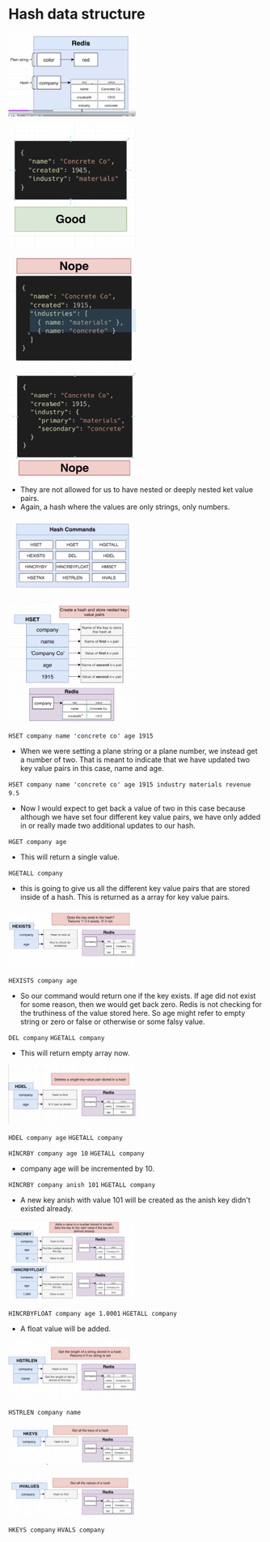 # Hash data structure

[<img src="./pictures/hash_data_structure.png" width="50%"/>](./pictures/hash_data_structure.png)

[<img src="./pictures/good_hash.png" width="50%"/>](./pictures/good_hash.png)

[<img src="./pictures/bad_hash.png" width="50%"/>](./pictures/bad_hash.png)

[<img src="./pictures/bad_hash2.png" width="50%"/>](./pictures/bad_hash2.png)

- They are not allowed for us to have nested or deeply nested ket value pairs.
- Again, a hash where the values are only strings, only numbers.

[<img src="./pictures/hash_commands.png" width="50%"/>](./pictures/hash_commands.png)

[<img src="./pictures/hset.png" width="50%"/>](./pictures/hset.png)

`HSET company name 'concrete co' age 1915`

- When we were setting a plane string or a plane number, we instead get a number of two. That is meant to indicate that we have updated two key value pairs in this case, name and age.

`HSET company name 'concrete co' age 1915 industry materials revenue 9.5`

- Now I would expect to get back a value of two in this case because although we have set four different key value pairs, we have only added in or really made two additional updates to our hash.

`HGET company age`

- This will return a single value.

`HGETALL company`

- this is going to give us all the different key value pairs that are stored inside of a hash. This is returned as a array for key value pairs.

[<img src="./pictures/hexists.png" width="50%"/>](./pictures/hexists.png)

`HEXISTS company age`

- So our command would return one if the key exists. If age did not exist for some reason, then we would get back zero. Redis is not checking for the truthiness of the value stored here. So age might refer to empty string or zero or false or otherwise or some falsy value.

`DEL company`
`HGETALL company`

- This will return empty array now.

[<img src="./pictures/hdel.png" width="50%"/>](./pictures/hdel.png)

`HDEL company age`
`HGETALL company`

`HINCRBY company age 10`
`HGETALL company`

- company age will be incremented by 10.

`HINCRBY company anish 101`
`HGETALL company`

- A new key anish with value 101 will be created as the anish key didn't existed already.

[<img src="./pictures/hincrby_hincrbyfloat.png" width="50%"/>](./pictures/hincrby_hincrbyfloat.png)

`HINCRBYFLOAT company age 1.0001`
`HGETALL company`

- A float value will be added.

[<img src="./pictures/hstrlen.png" width="50%"/>](./pictures/hstrlen.png)

`HSTRLEN company name`

[<img src="./pictures/hkeys.png" width="50%"/>](./pictures/hkeys.png)

[<img src="./pictures/hvalues.png" width="50%"/>](./pictures/hvalues.png)

`HKEYS company`
`HVALS company`
